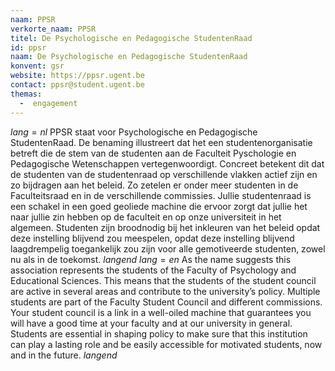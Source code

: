 ```yaml
---
naam: PPSR
verkorte_naam: PPSR
titel: De Psychologische en Pedagogische StudentenRaad
id: ppsr
naam: De Psychologische en Pedagogische StudentenRaad
konvent: gsr
website: https://ppsr.ugent.be
contact: ppsr@student.ugent.be
themas:
  -  engagement
---
```


$lang=nl$ 
PPSR staat voor Psychologische en Pedagogische StudentenRaad. De benaming illustreert dat het een studentenorganisatie betreft die de stem van de studenten aan de Faculteit Pyschologie en Pedagogische Wetenschappen vertegenwoordigt. Concreet betekent dit dat de studenten van de studentenraad op verschillende vlakken actief zijn en zo bijdragen aan het beleid. Zo zetelen er onder meer studenten in de Faculteitsraad en in de verschillende commissies. Jullie studentenraad is een schakel in een goed geoliede machine die ervoor zorgt dat jullie het naar jullie zin hebben op de faculteit en op onze universiteit in het algemeen. Studenten zijn broodnodig bij het inkleuren van het beleid opdat deze instelling blijvend zou meespelen, opdat deze instelling blijvend laagdrempelig toegankelijk zou zijn voor alle gemotiveerde studenten, zowel nu als in de toekomst. 
$langend$ 
$lang=en$ 
As the name suggests this association represents the students of the Faculty of Psychology and Educational Sciences. This means that the students of the student council are active in several areas and contribute to the university’s policy. Multiple students are part of the Faculty Student Council and different commissions. Your student council is a link in a well-oiled machine that guarantees you will have a good time at your faculty and at our university in general. Students are essential in shaping policy to make sure that this institution can play a lasting role and be easily accessible for motivated students, now and in the future. 
$langend$

